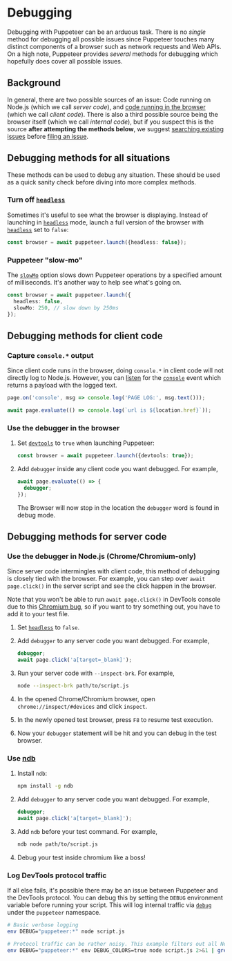 # Debugging

Debugging with Puppeteer can be an arduous task. There is no _single_ method for debugging all possible issues since Puppeteer touches many distinct components of a browser such as network requests and Web APIs. On a high note, Puppeteer provides _several_ methods for debugging which hopefully does cover all possible issues.

## Background

In general, there are two possible sources of an issue: Code running on Node.js (which we call _server code_), and [code running in the browser](<[`Page.evaluate()`](https://pptr.dev/api/puppeteer.page.evaluate)>) (which we call _client code_). There is also a third possible source being the browser itself (which we call _internal code_), but if you suspect this is the source **after attempting the methods below**, we suggest [searching existing issues](https://github.com/puppeteer/puppeteer/issues) before [filing an issue](https://github.com/puppeteer/puppeteer/issues/new/choose).

## Debugging methods for all situations

These methods can be used to debug any situation. These should be used as a quick sanity check before diving into more complex methods.

### Turn off [`headless`](https://pptr.dev/api/puppeteer.browserlaunchargumentoptions.headless)

Sometimes it's useful to see what the browser is displaying. Instead of launching in [`headless`](https://pptr.dev/api/puppeteer.browserlaunchargumentoptions.headless) mode, launch a full version of the browser with [`headless`](https://pptr.dev/api/puppeteer.browserlaunchargumentoptions.headless) set to `false`:

```ts
const browser = await puppeteer.launch({headless: false});
```

### Puppeteer "slow-mo"

The [`slowMo`](https://pptr.dev/api/puppeteer.browserconnectoptions.slowmo) option slows down Puppeteer operations by a specified amount of milliseconds. It's another way to help see what's going on.

```ts
const browser = await puppeteer.launch({
  headless: false,
  slowMo: 250, // slow down by 250ms
});
```

## Debugging methods for client code

### Capture `console.*` output

Since client code runs in the browser, doing `console.*` in client code will not directly log to Node.js. However, you can [listen](https://pptr.dev/api/puppeteer.page.on) for the [`console`](https://pptr.dev/api/puppeteer.pageeventobject.console) event which returns a payload with the logged text.

```ts
page.on('console', msg => console.log('PAGE LOG:', msg.text()));

await page.evaluate(() => console.log(`url is ${location.href}`));
```

### Use the debugger in the browser

1. Set [`devtools`](https://pptr.dev/api/puppeteer.browserlaunchargumentoptions.devtools) to `true` when launching Puppeteer:

   ```ts
   const browser = await puppeteer.launch({devtools: true});
   ```

2. Add `debugger` inside any client code you want debugged. For example,

   ```ts
   await page.evaluate(() => {
     debugger;
   });
   ```

   The Browser will now stop in the location the `debugger` word is found in debug mode.

## Debugging methods for server code

### Use the debugger in Node.js (Chrome/Chromium-only)

Since server code intermingles with client code, this method of debugging is closely tied with the browser. For example, you can step over `await page.click()` in the server script and see the click happen in the browser.

Note that you won't be able to run `await page.click()` in DevTools console due to this [Chromium bug](https://bugs.chromium.org/p/chromium/issues/detail?id=833928), so if
you want to try something out, you have to add it to your test file.

1. Set [`headless`](https://pptr.dev/api/puppeteer.browserlaunchargumentoptions.headless) to `false`.
2. Add `debugger` to any server code you want debugged. For example,

   ```ts
   debugger;
   await page.click('a[target=_blank]');
   ```

3. Run your server code with `--inspect-brk`. For example,

   ```sh
   node --inspect-brk path/to/script.js
   ```

4. In the opened Chrome/Chromium browser, open `chrome://inspect/#devices` and click `inspect`.
5. In the newly opened test browser, press `F8` to resume test execution.
6. Now your `debugger` statement will be hit and you can debug in the test browser.

### Use [ndb](https://github.com/GoogleChromeLabs/ndb)

1. Install `ndb`:

   ```sh
   npm install -g ndb
   ```

2. Add `debugger` to any server code you want debugged. For example,

   ```ts
   debugger;
   await page.click('a[target=_blank]');
   ```

3. Add `ndb` before your test command. For example,

   ```sh
   ndb node path/to/script.js
   ```

4. Debug your test inside chromium like a boss!

### Log DevTools protocol traffic

If all else fails, it's possible there may be an issue between Puppeteer and the DevTools protocol. You can debug this by setting the `DEBUG` environment variable before running your script. This will log internal traffic via [`debug`](https://github.com/visionmedia/debug) under the `puppeteer` namespace.

```sh
# Basic verbose logging
env DEBUG="puppeteer:*" node script.js

# Protocol traffic can be rather noisy. This example filters out all Network domain messages
env DEBUG="puppeteer:*" env DEBUG_COLORS=true node script.js 2>&1 | grep -v '"Network'
```
